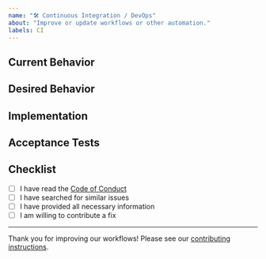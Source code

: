 ```yaml
---
name: "🛠 Continuous Integration / DevOps"
about: "Improve or update workflows or other automation."
labels: CI
---
```


## Current Behavior

<!-- Describe the current CI/CD or automation behavior. -->

## Desired Behavior

<!-- Describe the desired CI/CD or automation outcome. -->

## Implementation

<!-- Suggest how this could be implemented. -->

## Acceptance Tests

<!-- List tests or checks to confirm the change works. -->

## Checklist

- [ ] I have read the [Code of Conduct](https://github.com/antiwork/.github/blob/main/CONTRIBUTING.md)
- [ ] I have searched for similar issues
- [ ] I have provided all necessary information
- [ ] I am willing to contribute a fix

---

Thank you for improving our workflows! Please see our [contributing instructions](https://github.com/antiwork/.github/blob/main/CONTRIBUTING.md).
